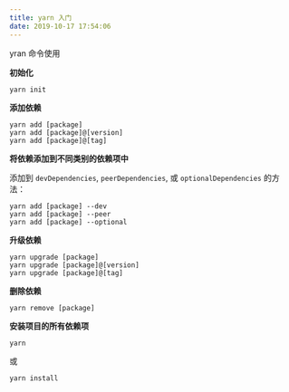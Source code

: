 ```yaml
---
title: yarn 入门
date: 2019-10-17 17:54:06
---
```


yran 命令使用

**初始化**

```
yarn init
```

**添加依赖**

```
yarn add [package]
yarn add [package]@[version]
yarn add [package]@[tag]
```

**将依赖添加到不同类别的依赖项中**

添加到 `devDependencies`, `peerDependencies`, 或 `optionalDependencies` 的方法：

```
yarn add [package] --dev
yarn add [package] --peer
yarn add [package] --optional
```

**升级依赖**

```
yarn upgrade [package]
yarn upgrade [package]@[version]
yarn upgrade [package]@[tag]
```

**删除依赖**

```
yarn remove [package]
```

**安装项目的所有依赖项**

```
yarn
```

或

```
yarn install
```